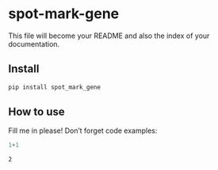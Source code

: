 spot-mark-gene
================

<!-- WARNING: THIS FILE WAS AUTOGENERATED! DO NOT EDIT! -->

This file will become your README and also the index of your
documentation.

## Install

``` sh
pip install spot_mark_gene
```

## How to use

Fill me in please! Don’t forget code examples:

``` python
1+1
```

    2
